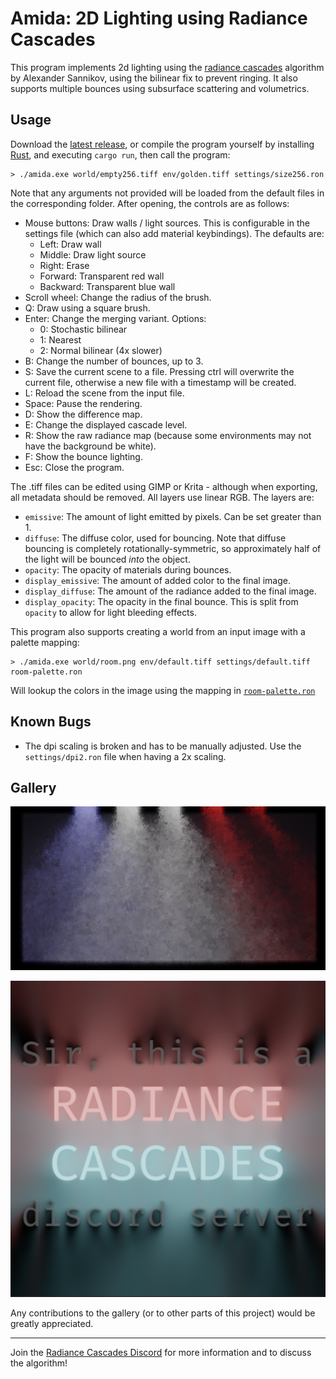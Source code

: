 # Amida: 2D Lighting using Radiance Cascades

This program implements 2d lighting using the [radiance cascades](https://radiance-cascades.com/) algorithm by Alexander Sannikov, using the bilinear fix to prevent ringing. It also supports multiple bounces using subsurface scattering and volumetrics.

## Usage

Download the [latest release](https://github.com/entropylost/amida/releases/), or compile the program yourself by installing [Rust](https://www.rust-lang.org/), and executing `cargo run`, then call the program:

```
> ./amida.exe world/empty256.tiff env/golden.tiff settings/size256.ron
```

Note that any arguments not provided will be loaded from the default files in the corresponding folder. After opening, the controls are as follows:

- Mouse buttons: Draw walls / light sources. This is configurable in the settings file (which can also add material keybindings). The defaults are:
  - Left: Draw wall
  - Middle: Draw light source
  - Right: Erase
  - Forward: Transparent red wall
  - Backward: Transparent blue wall
- Scroll wheel: Change the radius of the brush.
- Q: Draw using a square brush.
- Enter: Change the merging variant. Options:
  - 0: Stochastic bilinear
  - 1: Nearest
  - 2: Normal bilinear (4x slower)
- B: Change the number of bounces, up to 3.
- S: Save the current scene to a file. Pressing ctrl will overwrite the current file, otherwise a new file with a timestamp will be created.
- L: Reload the scene from the input file.
- Space: Pause the rendering.
- D: Show the difference map.
- E: Change the displayed cascade level.
- R: Show the raw radiance map (because some environments may not have the background be white).
- F: Show the bounce lighting.
- Esc: Close the program.

The .tiff files can be edited using GIMP or Krita - although when exporting, all metadata should be removed. All layers use linear RGB. The layers are:

- `emissive`: The amount of light emitted by pixels. Can be set greater than 1.
- `diffuse`: The diffuse color, used for bouncing. Note that diffuse bouncing is completely rotationally-symmetric, so approximately half of the light will be bounced *into* the object.
- `opacity`: The opacity of materials during bounces.
- `display_emissive`: The amount of added color to the final image.
- `display_diffuse`: The amount of the radiance added to the final image.
- `display_opacity`: The opacity in the final bounce. This is split from `opacity` to allow for light bleeding effects.

This program also supports creating a world from an input image with a palette mapping:

```
> ./amida.exe world/room.png env/default.tiff settings/default.tiff room-palette.ron
```

Will lookup the colors in the image using the mapping in [`room-palette.ron`](./room-palette.ron)

## Known Bugs

- The dpi scaling is broken and has to be manually adjusted. Use the `settings/dpi2.ron` file when having a 2x scaling.

## Gallery

![Room](images/room2.png)

![Sir, this is a RADIANCE CASCADES discord server](images/thisisradiancecascades.png)

Any contributions to the gallery (or to other parts of this project) would be greatly appreciated.

---

Join the [Radiance Cascades Discord](https://discord.gg/EF9JfcEJPd) for more information and to discuss the algorithm!
